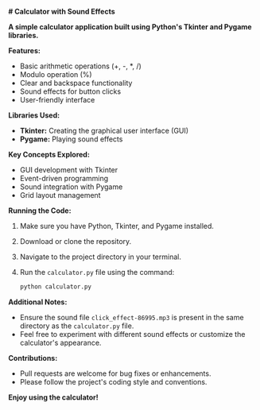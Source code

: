  **# Calculator with Sound Effects**

**A simple calculator application built using Python's Tkinter and Pygame libraries.**

**Features:**

- Basic arithmetic operations (+, -, *, /)
- Modulo operation (%)
- Clear and backspace functionality
- Sound effects for button clicks
- User-friendly interface

**Libraries Used:**

- **Tkinter:** Creating the graphical user interface (GUI)
- **Pygame:** Playing sound effects

**Key Concepts Explored:**

- GUI development with Tkinter
- Event-driven programming
- Sound integration with Pygame
- Grid layout management

**Running the Code:**

1. Make sure you have Python, Tkinter, and Pygame installed.
2. Download or clone the repository.
3. Navigate to the project directory in your terminal.
4. Run the `calculator.py` file using the command:

   ```bash
   python calculator.py
   ```

**Additional Notes:**

- Ensure the sound file `click_effect-86995.mp3` is present in the same directory as the `calculator.py` file.
- Feel free to experiment with different sound effects or customize the calculator's appearance.

**Contributions:**

- Pull requests are welcome for bug fixes or enhancements.
- Please follow the project's coding style and conventions.

**Enjoy using the calculator!**
